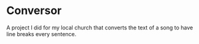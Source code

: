 # Conversor
A project I did for my local church that converts the text of a song to have line breaks every sentence.
